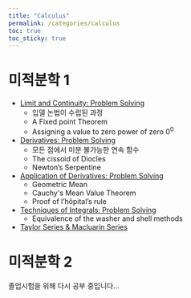 ```yaml
---
title: "Calculus"
permalink: /categories/calculus
toc: true
toc_sticky: true
---
```


# 미적분학 1

- [Limit and Continuity: Problem Solving](https://bluehorn07.github.io/2024/05/01/limit-and-continuity-problem-solving/)
  - 입델 논법이 수립된 과정
  - A Fixed point Theorem
  - Assigning a value to zero power of zero $0^0$
- [Derivatives: Problem Solving](https://bluehorn07.github.io/2024/05/05/derivatives-problem-solving/)
  - 모든 점에서 미분 불가능한 연속 함수
  - The cissoid of Diocles
  - Newton’s Serpentine
- [Application of Derivatives: Problem Solving](https://bluehorn07.github.io/2024/05/20/application-of-derivatives-problem-solving/)
  - Geometric Mean
  - Cauchy's Mean Value Theorem
  - Proof of l’hôpital’s rule
- [Techniques of Integrals: Problem Solving](https://bluehorn07.github.io/2024/05/30/techniques-of-integrals-problem-solving/)
  - Equivalence of the washer and shell methods
- [Taylor Series & Macluarin Series](https://bluehorn07.github.io/2022/10/29/talyor-series-and-maclaurin-series/)


# 미적분학 2

졸업시험을 위해 다시 공부 중입니다...



